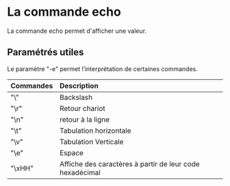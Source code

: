 # La commande echo

La commande echo permet d'afficher une valeur.

## Paramétrés utiles

Le paramètre "-e" permet l’interprétation de certaines commandes.

| Commandes | Description |
|:---|:---|
| "\\" | Backslash | 
| "\r" | Retour chariot | 
| "\n" | retour à la ligne | 
| "\t" | Tabulation horizontale | 
| "\v" | Tabulation Verticale |
| "\e" | Espace |
| "\xHH" | Affiche des caractères à partir de leur code hexadécimal |
    
